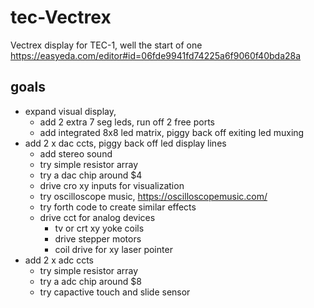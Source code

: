 # tec-Vectrex
Vectrex display for TEC-1, well the start of one
https://easyeda.com/editor#id=06fde9941fd74225a6f9060f40bda28a


## goals
* expand visual display, 
  * add 2 extra 7 seg leds, run off 2 free ports
  * add integrated 8x8 led matrix, piggy back off exiting led muxing
* add 2 x dac ccts, piggy back off led display lines
  * add stereo sound
  * try simple resistor array
  * try a dac chip around $4
  * drive cro xy inputs for visualization
  * try oscilloscope music, https://oscilloscopemusic.com/
  * try forth code to create similar effects
  * drive cct for analog devices 
    * tv or crt xy yoke coils 
    * drive stepper motors
    * coil drive for xy laser pointer
* add 2 x adc ccts 
  * try simple resistor array
  * try a adc chip around $8
  * try capactive touch and slide sensor
